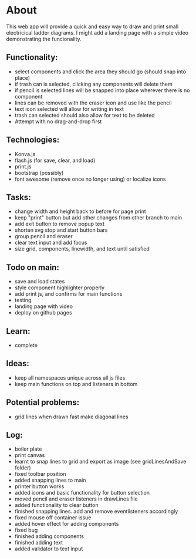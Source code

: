 # About
This web app will provide a quick and easy way to draw and print small electricical ladder diagrams. I might add a landing page with a simple video demonstrating the funcionality.

## Functionality:
- select components and click the area they should go (should snap into place)
- if trash can is selected, clicking any components will delete them
- if pencil is selected lines will be snapped into place wherever there is no component
- lines can be removed with the eraser icon and use like the pencil
- text icon selected will allow for writing in text
- trash can selected should also allow for text to be deleted
- Attempt with no drag-and-drop first

## Technologies:
- Konva.js
- flash.js (for save, clear, and load)
- print.js
- bootstrap (possibly)
- font awesome (remove once no longer using) or localize icons

## Tasks:
- change width and height back to before for page print
- keep "print" button but add other changes from other branch to main
- add exit button to remove popup text
- shorten svg stop and start button bars
- group pencil and eraser
- clear text input and add focus
- size grid, components, linewidth, and text until satisfied

## Todo on main:
- save and load states
- style component highlighter properly
- add print js, and confirms for main functions
- testing
- landing page with video
- deploy on github pages

## Learn:
- complete

## Ideas:
- keep all namespaces unique across all js files
- keep main functions on top and listeners in bottom

## Potential problems:
- grid lines when drawn fast make diagonal lines

## Log:
- boiler plate
- print canvas
- learnt to snap lines to grid and export as image (see gridLinesAndSave folder)
- fixed toolbar position
- added snapping lines to main
- printer button works
- added icons and basic functionality for button selection
- moved pencil and eraser listeners in drawLines file
- added functionality to clear button
- finished snapping lines. add and remove eventlisteners accordingly
- fixed mouse off container issue
- added hover effect for adding components
- fixed bug
- finished adding components
- finished adding text
- added validator to text input